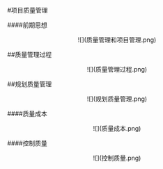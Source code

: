 #项目质量管理

####前期思想
<div align=center>
![](质量管理和项目管理.png)
</div>

##质量管理过程
<div align=center>
![](质量管理过程.png)
</div>


##规划质量管理
<div align=center>
![](规划质量管理.png)
</div>

####质量成本
<div align=center>
![](质量成本.png)
</div>


####控制质量
<div align=center>
![](控制质量.png)
</div>
